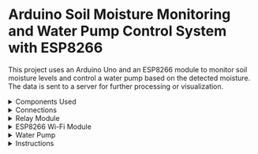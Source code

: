 # Arduino Soil Moisture Monitoring and Water Pump Control System with ESP8266

This project uses an Arduino Uno and an ESP8266 module to monitor soil moisture levels and control a water pump based on the detected moisture. The data is sent to a server for further processing or visualization.


<details>
 <summary>Components Used</summary>

- Arduino Uno
- ESP8266 Wi-Fi module
- Soil Moisture Sensor
- Relay Module
- Jumper Wires
- Water Pump

</details>

<details>
  <summary>Connections</summary>
  
Soil Moisture Sensor:

VCC to 3.3V or 5V on the Arduino
GND to GND on the Arduino
Analog output to A0 on the Arduino

Connect the water pump to the relay module according to the relay's specifications.

</details>

<details>
  <summary>Relay Module</summary>

VCC to 5V on the Arduino
GND to GND on the Arduino
IN to pin 8 on the Arduino

</details>

<details>
  <summary>ESP8266 Wi-Fi Module</summary>

VCC to 3.3V (Note: Ensure the ESP8266 is powered by a 3.3V regulator)
GND to GND on the Arduino
RX to pin 1 (TX) on the Arduino (use a voltage divider if needed)
TX to pin 0 (RX) on the Arduino
</details>

<details>
  <summary>Water Pump</summary>
  
  Connect the water pump to the relay module according to the relay's specifications.
  
</details>

<details>
  <summary>Instructions</summary>

Install the Arduino IDE: Download and install the Arduino IDE on your computer.

Connect the Arduino Uno: Use a USB cable to connect your Arduino Uno to your computer.

Upload the Code:

Open the Arduino IDE.
Copy the provided code into a new sketch.
Select your board and port from the Tools menu.
Click the Upload button to upload the code to the Arduino.
Wiring: Connect the components as described in the "Connections" section.

Run the System:

Open the Serial Monitor in the Arduino IDE to see the soil moisture values being read and the HTTP responses.
The water pump will turn on if the soil moisture level is below the threshold (300 in this case).
The ESP8266 module will send the soil moisture data to the specified server endpoint.

</details>
